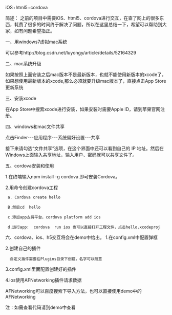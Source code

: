 iOS+html5+cordova

简述：
之前的项目中需要iOS、html5、cordova进行交互，在查了网上的很多东西，耗费了很多的时间终于解决了问题，所以在这里总结一下，希望可以帮助到大家，如有问题希望指正。

一、用windows7虚拟mac系统

可以参考http://blog.csdn.net/luyongy/article/details/52164329

二、mac系统升级

如果按照上面安装之后mac版本不是最新版本，也就不能使用新版本的xcode了，如果想使用最新版本的xcode,那么必须就要升级mac版本了，直接点击App Store更新系统

三、安装xcode

   在App Store中搜索xcode进行安装，如果安装时需要Apple ID，请到苹果官网注册。
   
四、windows和mac文件共享

   点击Finder---应用程序---系统偏好设置---共享
   
   接下来请勾选“文件共享”选项，在这个界面中还可以看到自己的 IP 地址。然后在Windows上面输入共享地址，输入用户、密码就可以共享文件了。
   
五、cordova安装和使用

   1.在终端输入npm install -g cordova 即可安装Cordova。
   
   2.用命令创建cordova工程
   
     a. Cordova create hello
     
     B.然后cd  hello
     
     c.添加app支持平台，cordova platform add ios
     
     d.运行app:  cordova  run ios 也可以直接打开工程文件，点击hello.xcodeproj
     

六、cordova、ios、h5交互将会在demo中给出。
   1.在config.xml中配置弹框
        
        
   2.创建自己的插件
   
      自定义插件需要在Plugins目录下创建，名字可以随意
      
   3.config.xml里面配置创建好的插件
     
     
   4.ios使用AFNetworking插件请求数据
   
AFNetworking可以百度搜索下导入方法，也可以直接使用demo中的AFNetworking


注：如需查看代码请到demo中查看
